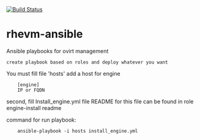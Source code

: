 [![Build Status][travisimg]][travis]

# rhevm-ansible
Ansible playbooks for ovirt management

    create playbook based on roles and deploy whatever you want

You must fill file 'hosts'
add a host for engine

        [engine]
        IP or FQDN

second, fill Install_engine.yml file
README for this file can be found in role engine-install readme

command for run playbook: 

        ansible-playbook -i hosts install_engine.yml

[travisimg]: https://travis-ci.org/StLuke/rhevm-ansible.svg?branch=master
[travis]: https://travis-ci.org/StLuke/rhevm-ansible
